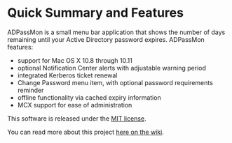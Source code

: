 # Quick Summary and Features

ADPassMon is a small menu bar application that shows the number of days remaining until your Active Directory password expires. ADPassMon features:

* support for Mac OS X 10.8 through 10.11
* optional Notification Center alerts with adjustable warning period
* integrated Kerberos ticket renewal
* Change Password menu item, with optional password requirements reminder
* offline functionality via cached expiry information
* MCX support for ease of administration

This software is released under the [MIT license](https://yourmacguy.wordpress.com/adpassmon/#license).

You can read more about this project [here on the wiki](https://github.com/macmule/ADPassMon/wiki).

